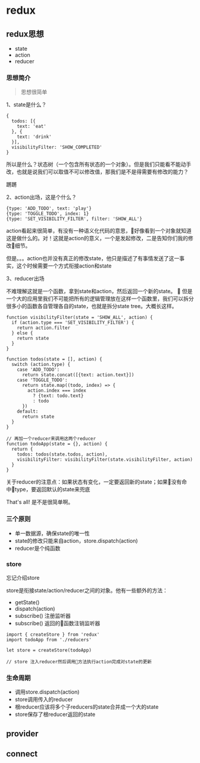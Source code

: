 # redux
## redux思想
- state
- action
- reducer

### 思想简介
> 思想很简单

1、state是什么？
```
{
  todos: [{
    text: 'eat'
  }, {
    text: 'drink'
  }],
  visibilityFilter: 'SHOW_COMPLETED'
}
```
所以是什么？状态树（一个包含所有状态的一个对象）。但是我们只能看不能动手改，也就是说我们可以取值不可以修改值，那我们是不是得需要有修改的能力？

蹡蹡

2、action出场，这是个什么？
```
{type: 'ADD_TODO', text: 'play'}
{type: 'TOGGLE_TODO', index: 1}
{type: 'SET_VISIBILITY_FILTER', filter: 'SHOW_ALL'}
```
action看起来很简单，有没有一种语义化代码的意思，好像看到一个对象就知道这是做什么的。对！这就是action的意义，一个是发起修改，二是告知你们我的修改细节。

但是。。。action也并没有真正的修改state，他只是描述了有事情发送了这一事实，这个时候需要一个方式衔接action和state

3、reducer出场

不难理解这就是一个函数，拿到state和action，然后返回一个新的state。

但是一个大的应用里我们不可能把所有的逻辑管理放在这样一个函数里，我们可以拆分很多小的函数各自管理各自的state，也就是拆分state tree。大概长这样。
```
function visibilityFilter(state = 'SHOW_ALL', action) {
  if (action.type === 'SET_VISIBILITY_FILTER') {
    return action.filter
  } else {
    return state
  }
}

function todos(state = [], action) {
  switch (action.type) {
    case 'ADD_TODO':
      return state.concat([{text: action.text}])
    case 'TOGGLE_TODO':
      return state.map((todo, index) => {
        action.index === index
          ? {text: todo.text} 
          : todo
      })
    default:
      return state  
  }
}

// 再加一个reducer来调用这两个reducer
function todoApp(state = {}, action) {
  return {
    todos: todos(state.todos, action),
    visibilityFilter: visibilityFilter(state.visibilityFilter, action)
  }
}
```
关于reducer的注意点：如果状态有变化，一定要返回新的state；如果没有命中type，要返回默认的state来兜底

That's all! 是不是很简单啊。

### 三个原则
- 单一数据源，确保state的唯一性
- state的修改只能来自action，store.dispatch(action)
- reducer是个纯函数

### store
忘记介绍store

store是衔接state/action/reducer之间的对象。他有一些额外的方法：

- getState()
- dispatch(action)
- subscribe() 注册监听器
- subscribe() 返回的函数注销监听器

```
import { createStore } from 'redux'
import todoApp from './reducers'

let store = createStore(todoApp)

// store 注入reducer然后调用方法执行action完成对state的更新
```

### 生命周期
- 调用store.dispatch(action)
- store调用传入的reducer
- 根reducer应该将多个子reducers的state合并成一个大的state
- store保存了根reducer返回的state

## provider

## connect